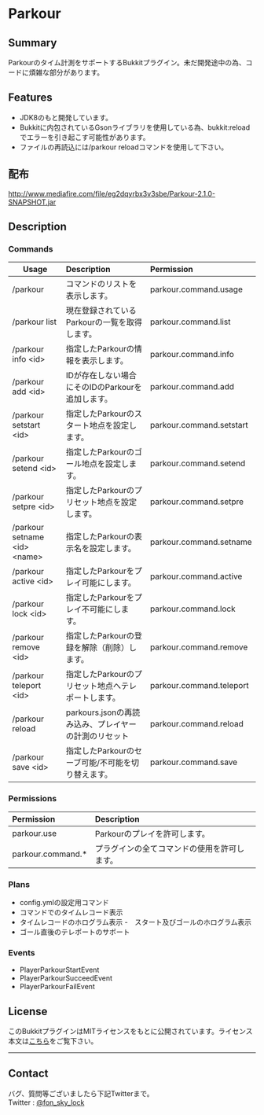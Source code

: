 # Parkour

## Summary
Parkourのタイム計測をサポートするBukkitプラグイン。未だ開発途中の為、コードに煩雑な部分があります。

## Features
- JDK8のもと開発しています。  
- Bukkitに内包されているGsonライブラリを使用している為、bukkit:reloadでエラーを引き起こす可能性があります。
- ファイルの再読込には/parkour reloadコマンドを使用して下さい。

## 配布
http://www.mediafire.com/file/eg2dqyrbx3v3sbe/Parkour-2.1.0-SNAPSHOT.jar

## Description
### Commands
|Usage|Description|Permission|
|-----|:-----------|:-------|
|/parkour                       |コマンドのリストを表示します。|parkour.command.usage|
|/parkour list                  |現在登録されているParkourの一覧を取得します。|parkour.command.list|
|/parkour info \<id>            |指定したParkourの情報を表示します。|parkour.command.info|
|/parkour add \<id>             |IDが存在しない場合にそのIDのParkourを追加します。|parkour.command.add|
|/parkour setstart \<id>        |指定したParkourのスタート地点を設定します。|parkour.command.setstart|
|/parkour setend \<id>          |指定したParkourのゴール地点を設定します。|parkour.command.setend|
|/parkour setpre \<id>          |指定したParkourのプリセット地点を設定します。|parkour.command.setpre|
|/parkour setname \<id> \<name> |指定したParkourの表示名を設定します。|parkour.command.setname|
|/parkour active \<id>          |指定したParkourをプレイ可能にします。|parkour.command.active|
|/parkour lock \<id>          |指定したParkourをプレイ不可能にします。|parkour.command.lock|
|/parkour remove \<id>          |指定したParkourの登録を解除（削除）します。|parkour.command.remove|
|/parkour teleport \<id>        |指定したParkourのプリセット地点へテレポートします。|parkour.command.teleport|
|/parkour reload                |parkours.jsonの再読み込み、プレイヤーの計測のリセット|parkour.command.reload|
|/parkour save \<id>            |指定したParkourのセーブ可能/不可能を切り替えます。|parkour.command.save|

### Permissions
|Permission|Description|
|:---------|:----------|
|parkour.use      | Parkourのプレイを許可します。|
|parkour.command.*| プラグインの全てコマンドの使用を許可します。|

### Plans
- config.ymlの設定用コマンド
- コマンドでのタイムレコード表示
- タイムレコードのホログラム表示
-　スタート及びゴールのホログラム表示
- ゴール直後のテレポートのサポート

### Events
- PlayerParkourStartEvent  
- PlayerParkourSucceedEvent  
- PlayerParkourFailEvent  

## License
このBukkitプラグインはMITライセンスをもとに公開されています。ライセンス本文は[こちら][license]をご覧下さい。

***
## Contact
バグ、質問等ございましたら下記Twitterまで。  
Twitter : [@fon_sky_lock][twitter]

[twitter]:https://twitter.com/fon_sky_lock
[license]:https://opensource.org/licenses/mit-license.php